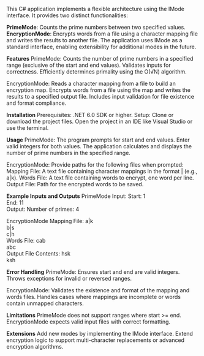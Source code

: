 This C# application implements a flexible architecture using the IMode interface. It provides two distinct functionalities:

**PrimeMode**: Counts the prime numbers between two specified values.
**EncryptionMode**: Encrypts words from a file using a character mapping file and writes the results to another file.
The application uses IMode as a standard interface, enabling extensibility for additional modes in the future.

**Features**
PrimeMode:
Counts the number of prime numbers in a specified range (exclusive of the start and end values).
Validates inputs for correctness.
Efficiently determines primality using the O(√N) algorithm.

EncryptionMode:
Reads a character mapping from a file to build an encryption map.
Encrypts words from a file using the map and writes the results to a specified output file.
Includes input validation for file existence and format compliance.

**Installation**
Prerequisites:
.NET 6.0 SDK or higher.
Setup:
Clone or download the project files.
Open the project in an IDE like Visual Studio or use the terminal.

**Usage**
PrimeMode:
The program prompts for start and end values.
Enter valid integers for both values.
The application calculates and displays the number of prime numbers in the specified range.

EncryptionMode:
Provide paths for the following files when prompted:
Mapping File: A text file containing character mappings in the format <original>|<replacement> (e.g., a|k).
Words File: A text file containing words to encrypt, one word per line.
Output File: Path for the encrypted words to be saved.

**Example Inputs and Outputs**
PrimeMode
Input:
Start: 1  
End: 11  
Output:
Number of primes: 4  

EncryptionMode
Mapping File:
a|k  
b|s  
c|h  
Words File:
cab  
abc  
Output File Contents:
hsk  
ksh  

**Error Handling**
PrimeMode:
Ensures start and end are valid integers.
Throws exceptions for invalid or reversed ranges.

EncryptionMode:
Validates the existence and format of the mapping and words files.
Handles cases where mappings are incomplete or words contain unmapped characters.

**Limitations**
PrimeMode does not support ranges where start >= end.
EncryptionMode expects valid input files with correct formatting.

**Extensions**
Add new modes by implementing the IMode interface.
Extend encryption logic to support multi-character replacements or advanced encryption algorithms.
